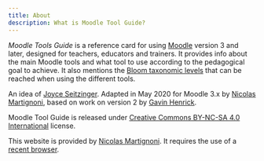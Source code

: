 ```yaml
---
title: About
description: What is Moodle Tool Guide?
---
```


_Moodle Tools Guide_ is a reference card for using [Moodle][moodle] version 3 and later, designed for teachers, educators and trainers. It provides info about the main Moodle tools and what tool to use according to the pedagogical goal to achieve. It also mentions the [Bloom taxonomic levels][bloom] that can be reached when using the different tools.

An idea of [Joyce Seitzinger](https://twitter.com/catspyjamasnz). Adapted in May 2020 for Moodle 3.x by [Nicolas Martignoni][nm], based on work on version 2 by [Gavin Henrick](https://twitter.com/ghenrick).

Moodle Tool Guide is released under [Creative Commons BY-NC-SA 4.0 International][cc] license.

This website is provided by [Nicolas Martignoni][nm]. It requires the use of a [recent browser][browser].

 [moodle]: https://moodle.org/
 [bloom]: https://en.wikipedia.org/wiki/Bloom%27s_taxonomy
 [cc]: https://creativecommons.org/licenses/by-nc-sa/4.0/
 [browser]: https://browsehappy.com/
 [nm]: https://blog.martignoni.net/a-propos/
